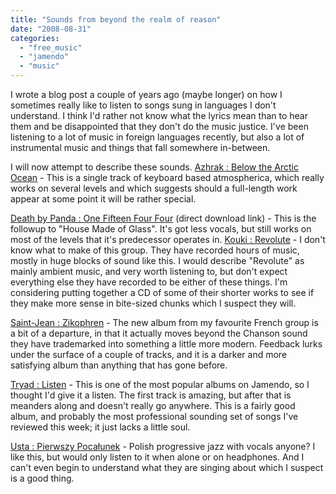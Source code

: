```yaml
---
title: "Sounds from beyond the realm of reason"
date: "2008-08-31"
categories: 
  - "free_music"
  - "jamendo"
  - "music"
---
```


I wrote a blog post a couple of years ago (maybe longer) on how I sometimes really like to listen to songs sung in languages I don't understand. I think I'd rather not know what the lyrics mean than to hear them and be disappointed that they don't do the music justice. I've been listening to a lot of music in foreign languages recently, but also a lot of instrumental music and things that fall somewhere in-between.

I will now attempt to describe these sounds. [Azhrak : Below the Arctic Ocean](http://www.jamendo.com/en/album/22408) - This is a single track of keyboard based atmospherica, which really works on several levels and which suggests should a full-length work appear at some point it will be rather special.

[Death by Panda : One Fifteen Four Four](http://www.archive.org/download/DeathByPanda-OneFifteenFourFour/OneFifteenFourFour.zip) (direct download link) - This is the followup to "House Made of Glass". It's got less vocals, but still works on most of the levels that it's predecessor operates in. [Kouki : Revolute](http://www.jamendo.com/en/album/6037) - I don't know what to make of this group. They have recorded hours of music, mostly in huge blocks of sound like this. I would describe "Revolute" as mainly ambient music, and very worth listening to, but don't expect everything else they have recorded to be either of these things. I'm considering putting together a CD of some of their shorter works to see if they make more sense in bite-sized chunks which I suspect they will.

[Saint-Jean : Zikophren](http://www.jamendo.com/en/album/30391) - The new album from my favourite French group is a bit of a departure, in that it actually moves beyond the Chanson sound they have trademarked into something a little more modern. Feedback lurks under the surface of a couple of tracks, and it is a darker and more satisfying album than anything that has gone before.

[Tryad : Listen](http://www.jamendo.com/en/album/3661) - This is one of the most popular albums on Jamendo, so I thought I'd give it a listen. The first track is amazing, but after that is meanders along and doesn't really go anywhere. This is a fairly good album, and probably the most professional sounding set of songs I've reviewed this week; it just lacks a little soul.

[Usta : Pierwszy Pocałunek](http://www.jamendo.com/en/album/27675) - Polish progressive jazz with vocals anyone? I like this, but would only listen to it when alone or on headphones. And I can't even begin to understand what they are singing about which I suspect is a good thing.
